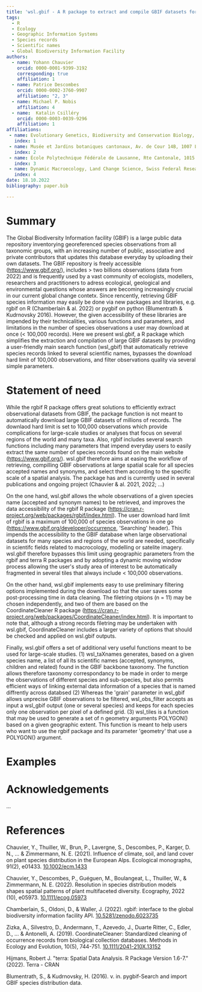 ```yaml
---
title: 'wsl.gbif - A R package to extract and compile GBIF datasets for large-scale analyses'
tags:
  - R
  - Ecology
  - Geographic Information Systems
  - Species records
  - Scientific names
  - Global Biodiversity Information Facility
authors:
  - name: Yohann Chauvier
    orcid: 0000-0001-9399-3192
    corresponding: true
    affiliation: 1 
  - name: Patrice Descombes
    orcid: 0000-0002-3760-9907
    affiliation: "2, 3"
  - name: Michael P. Nobis
    affiliation: 4
  - name:  Katalin Csilléry
    orcid: 0000-0003-0039-9296
    affiliation: 1
affiliations:
 - name: Evolutionary Genetics, Biodiversity and Conservation Biology, Swiss Federal Research Institute (WSL), 8903 Birmensdorf, Switzerland
   index: 1
 - name: Musée et Jardins botaniques cantonaux, Av. de Cour 14B, 1007 Lausanne, Switzerland
   index: 2
 - name: École Polytechnique Fédérale de Lausanne, Rte Cantonale, 1015 Lausanne, Switzerland
   index: 3
 - name: Dynamic Macroecology, Land Change Science, Swiss Federal Research Institute (WSL), 8903 Birmensdorf, Switzerland
   index: 4
date: 18.10.2022
bibliography: paper.bib

---
```


# Summary

The Global Biodiversity Information facility (GBIF) is a large public data repository
inventorying georeferenced species observations from all taxonomic groups, with an
increasing number of public, associative and private contributors that updates this
database everyday by uploading their own datasets. The GBIF repository is freely
accessible (https://www.gbif.org/), includes > two billions observations (data from
2022) and is frequently used by a vast community of ecologists, modellers, researchers
and practitioners to adress ecological, geological and environmental questions
whose answers are becoming increasingly crucial in our current global change contetx.
Since rencently, retrieving GBIF species information may easily be done
via new packages and libraries, e.g. rgbif on R (Chamberlain & al. 2022) or
pygbif on python (Blumentrath & Kudrnovsky 2016). However, the given accessibility
of these libraries are impended by their technicalities, various functions and
parameters, and limitations in the number of species observations a user may download
at once (< 100,000 records). Here we present wsl.gbif, a R package which simplifies
the extraction and compilation of large GBIF datasets by providing a user-friendly main
search function (wsl_gbif) that automatically retrieve species records linked to several scientific
names, bypasses the download hard limit of 100,000 observations, and filter observations
quality via several simple parameters.

# Statement of need

While the rgbif R package offers great solutions to efficiently extract observational datasets
from GBIF, the package function is not meant to automatically download large GBIF datasets
of millions of records. The downlaod hard limit is set to 100,000 observations which provide
complications for large-scale studies or analyses that focus on several regions of the world
and many taxa. Also, rgbif includes several search functions including many parameters that
impend everyday users to easily extract the same number of species records found on the main
website (https://www.gbif.org/). wsl.gbif therefore aims at easing the workflow of retrieving,
compilling GBIF observations at large spatial scale for all species accepted names and synonyms,
and select them according to the specific scale of a spatial analysis. The package has and is
currently used in several publications and ongoing project (Chauvier & al. 2021, 2022; ...)

On the one hand, wsl.gbif allows the whole observations of a given species name (accepted and
synonym names) to be retrieved, and improves the data accessibility of the rgbif R package
(https://cran.r-project.org/web/packages/rgbif/index.html). The user download hard limit of
rgbif is a maximum of 100,000 of species observations in one go (https://www.gbif.org/developer/occurrence,
'Searching' header). This impends the accessibility to the GBIF database when large observational
datasets for many species and regions of the world are needed, specifically in scientifc fields
related to macrocology, modelling or satelite imagery. wsl.gbif therefore bypasses this limit
using geographic parameters from the rgbif and terra R packages and by adopting a dynamic moving
window process allowing the user's study area of interest to be automatically fragmented in several
tiles that always include < 100,000 observations.

On the other hand, wsl.gbif implements easy to use preliminary filtering options implemented during
the download so that the user saves some post-processing time in data cleaning. The filetring
otpions (n = 11) may be chosen independently, and two of them are based on the CoordinateCleaner R
package (https://cran.r-project.org/web/packages/CoordinateCleaner/index.html). It is important to
note that, although a strong records filetring may be undertaken with wsl.gbif, CoordinateCleaner
includes a larger variety of options that should be checked and applied on wsl.gbif outputs.

Finally, wsl.gbif offers a set of additional very useful functions meant to be used for large-scale
studies. (1) wsl_taXnames generates, based on a given species name, a list of all its scientific names
(accepted, synonyms, children and related) found in the GBIF backbone taxonomy. The function allows
therefore taxonomy correspondancy to be made in order to merge the observations of different species
and sub-species, but also permits efficient ways of linking external data information of a species that
is named diffrently across databsed (2) Whereas the 'grain' parameter in wsl_gbif allows unprecise GBIF
observations to be filtered, wsl_obs_filter accepts as input a wsl_gbif output (one or several species)
and keeps for each species only one observation per pixel of a defined grid. (3) wsl_tiles is a function
that may be used to generate a set of n geometry arguments POLYGON() based on a given geographic extent.
This function is meant to help users who want to use the rgbif package and its parameter 'geometry'
that use a POLYGON() argument.


# Examples



# Acknowledgements

...

# References

Chauvier, Y., Thuiller, W., Brun, P., Lavergne, S., Descombes, P., Karger, D. N., ... & Zimmermann, N. E. (2021). Influence of climate, soil, and land cover on plant species distribution in the European Alps. Ecological monographs, 91(2), e01433. <a href="https://doi.org/10.1002/ecm.1433">10.1002/ecm.1433</a>

Chauvier, Y., Descombes, P., Guéguen, M., Boulangeat, L., Thuiller, W., & Zimmermann, N. E. (2022). Resolution in species distribution models shapes spatial patterns of plant multifaceted diversity. Ecography, 2022 (10), e05973. <a href="https://doi.org/10.1111/ecog.05973">10.1111/ecog.05973</a>

Chamberlain, S., Oldoni, D., & Waller, J. (2022). rgbif: interface to the global biodiversity information facility API. <a href="https://doi.org/10.5281/zenodo.6023735">10.5281/zenodo.6023735</a>

Zizka, A., Silvestro, D., Andermann, T., Azevedo, J., Duarte Ritter, C., Edler, D., ... & Antonelli, A. (2019). CoordinateCleaner: Standardized cleaning of occurrence records from biological collection databases. Methods in Ecology and Evolution, 10(5), 744-751. <a href="https://doi.org/10.1111/2041-210X.13152">10.1111/2041-210X.13152</a>

Hijmans, Robert J. "terra: Spatial Data Analysis. R Package Version 1.6-7." (2022). Terra - CRAN

Blumentrath, S., & Kudrnovsky, H. (2016). v. in. pygbif-Search and import GBIF species distribution data.

